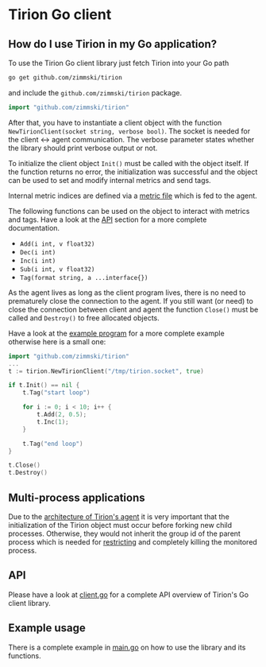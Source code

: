 # Tirion Go client

## How do I use Tirion in my Go application?

To use the Tirion Go client library just fetch Tirion into your Go path

```bash
go get github.com/zimmski/tirion
```

and include the <code>github.com/zimmski/tirion</code> package.

```go
import "github.com/zimmski/tirion"
```

After that, you have to instantiate a client object with the function <code>NewTirionClient(socket string, verbose bool)</code>. The socket is needed for the client <-> agent communication. The verbose parameter states whether the library should print verbose output or not.

To initialize the client object <code>Init()</code> must be called with the object itself. If the function returns no error, the initialization was successful and the object can be used to set and modify internal metrics and send tags.

Internal metric indices are defined via a [metric file](/#metric-file) which is fed to the agent.

The following functions can be used on the object to interact with metrics and tags. Have a look at the [API](#api) section for a more complete documentation.

* <code>Add(i int, v float32)</code>
* <code>Dec(i int)</code>
* <code>Inc(i int)</code>
* <code>Sub(i int, v float32)</code>
* <code>Tag(format string, a ...interface{})</code>

As the agent lives as long as the client program lives, there is no need to prematurely close the connection to the agent. If you still want (or need) to close the connection between client and agent the function <code>Close()</code> must be called and <code>Destroy()</code> to free allocated objects.

Have a look at the [example program](#example-usage) for a more complete example otherwise here is a small one:

```go
import "github.com/zimmski/tirion"
...
t := tirion.NewTirionClient("/tmp/tirion.socket", true)

if t.Init() == nil {
	t.Tag("start loop")

	for i := 0; i < 10; i++ {
		t.Add(2, 0.5);
		t.Inc(1);
	}

	t.Tag("end loop")
}

t.Close()
t.Destroy()
```

## Multi-process applications

Due to the [architecture of Tirion's agent](/#how-does-tirion-work) it is very important that the initialization of the Tirion object must occur before forking new child processes. Otherwise, they would not inherit the group id of the parent process which is needed for [restricting](/tirion-agent#limits) and completely killing the monitored process.

## API

Please have a look at [client.go](/client.go) for a complete API overview of Tirion's Go client library.

## Example usage

There is a complete example in [main.go](/clients/go-client/main.go) on how to use the library and its functions.
